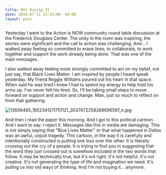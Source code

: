 ```yaml
---
title: Not Buying It
date: 2016-07-11 21:33:00 -04:00
layout: post
---
```


Yesterday I went to the Action is NOW community round table discussion at the Frederick Douglass Center. The unity in the room was inspiring, the stories were significant and the call to action was challenging. And... I walked away feeling so committed to erase lines, to collaborate, to work together and support the work already being done. That was one of the main messages.

I also walked away feeling more strongly committed to act on my belief, not just say, that Black Lives Matter. I am inspired by people I heard speak yesterday. My friend Reggie Williams poured out his heart in that space. When said he was tired I knew I had to spend my energy to help hold his arms up. I've never felt his tired. So, I'll be taking small steps to move forward on support and action and change. Man, just so much to reflect on from that gathering.

![13606465_1652341211751121_3037672258269696597_n.jpg](/uploads/13606465_1652341211751121_3037672258269696597_n.jpg)

And then I read the paper this morning. And I got to this political cartoon. And I want to say: I reject it. Messages like this in media are damaging. This is not simply saying that "Blue Lives Matter" or that what happened in Dallas was an awful, unjust tragedy. This cartoon, in the way it is carefully and intentionally constructed is putting one loss over the other. It is literally crossing out the cry of a people. It is trying to fool you in suggesting that the word they just crossed out is somehow included in the two words that follow. It may be technically true, but it's not right. It's not helpful. It's not creative. It's not generating the type of life and imagination we need. It's pulling us into old ways of thinking. And I'm not buying it... anymore.